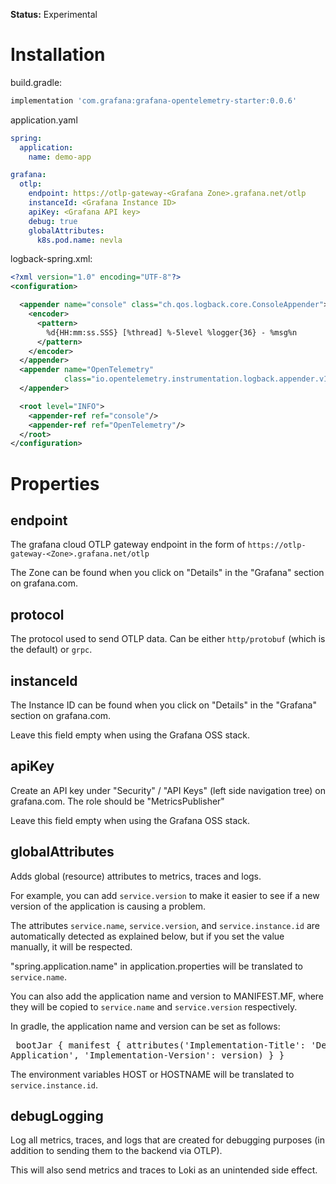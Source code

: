 **Status:** Experimental

# Installation

build.gradle:
```groovy
implementation 'com.grafana:grafana-opentelemetry-starter:0.0.6'
```

application.yaml

```yaml
spring:
  application:
    name: demo-app

grafana:
  otlp:
    endpoint: https://otlp-gateway-<Grafana Zone>.grafana.net/otlp
    instanceId: <Grafana Instance ID>
    apiKey: <Grafana API key>
    debug: true
    globalAttributes:
      k8s.pod.name: nevla
```

logback-spring.xml:

```xml
<?xml version="1.0" encoding="UTF-8"?>
<configuration>

  <appender name="console" class="ch.qos.logback.core.ConsoleAppender">
    <encoder>
      <pattern>
        %d{HH:mm:ss.SSS} [%thread] %-5level %logger{36} - %msg%n
      </pattern>
    </encoder>
  </appender>
  <appender name="OpenTelemetry"
            class="io.opentelemetry.instrumentation.logback.appender.v1_0.OpenTelemetryAppender">
  </appender>

  <root level="INFO">
    <appender-ref ref="console"/>
    <appender-ref ref="OpenTelemetry"/>
  </root>
</configuration>
```

# Properties

## endpoint

The grafana cloud OTLP gateway endpoint in the form of `https://otlp-gateway-<Zone>.grafana.net/otlp`

The Zone can be found when you click on "Details" in the "Grafana" section on grafana.com.

## protocol

The protocol used to send OTLP data. Can be either `http/protobuf` (which is the default) or `grpc`.

## instanceId

The Instance ID can be found when you click on "Details" in the "Grafana" section on grafana.com.

Leave this field empty when using the Grafana OSS stack.

## apiKey

Create an API key under "Security" / "API Keys" (left side navigation tree) on grafana.com. The role should be "MetricsPublisher"

Leave this field empty when using the Grafana OSS stack.

## globalAttributes

Adds global (resource) attributes to metrics, traces and logs.

For example, you can add `service.version` to make it easier to see if a new version of the application is causing a problem.

The attributes `service.name`, `service.version`, and `service.instance.id` are automatically detected as explained below, but if you set the value manually, it will be respected.

"spring.application.name" in application.properties will be translated to `service.name`.

You can also add the application name and version to MANIFEST.MF, where they will be copied to `service.name` and `service.version` respectively.

In gradle, the application name and version can be set as follows: <pre> bootJar { manifest { attributes('Implementation-Title': 'Demo Application', 'Implementation-Version': version) } } </pre> The environment variables HOST or HOSTNAME will be translated to `service.instance.id`.

## debugLogging

Log all metrics, traces, and logs that are created for debugging purposes (in addition to sending them to the backend via OTLP).

This will also send metrics and traces to Loki as an unintended side effect.
